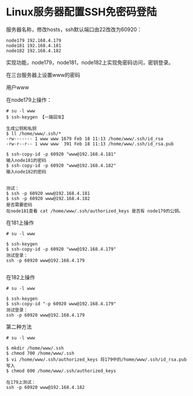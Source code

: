 # Linux服务器配置SSH免密码登陆



服务器名称，修改hosts，ssh默认端口由22改改为60920：

```
node179 192.168.4.179
node181 192.168.4.181
node182 192.168.4.182
```

实现功能，node179，node181，node182上实现免密码访问，密钥登录。

在三台服务器上设置www的密码

用户www

在node179上操作：

```
# su -l www
$ ssh-keygen 【一路回车】

生成公钥和私钥
$ ll /home/www/.ssh/*   
-rw------- 1 www www 1679 Feb 18 11:13 /home/www/.ssh/id_rsa
-rw-r--r-- 1 www www  391 Feb 18 11:13 /home/www/.ssh/id_rsa.pub

$ ssh-copy-id -p 60920 "www@192.168.4.181" 
输入node181的密码
$ ssh-copy-id -p 60920 "www@192.168.4.182" 
输入node182的密码


测试：
$ ssh -p 60920 www@192.168.4.181
$ ssh -p 60920 www@192.168.4.182
是否需要密码
在node181查看 cat /home/www/.ssh/authorized_keys 是否有 node179的公钥。

```



在181上操作

```
# su -l www

$ ssh-keygen
$ ssh-copy-id -p 60920 "www@192.168.4.179"
测试登录：
ssh -p 60920 www@192.168.4.179


```



在182上操作

```
# su -l www

$ ssh-keygen
$ ssh-copy-id "-p 60920 www@192.168.4.179"
测试登录：
ssh -p 60920 www@192.168.4.179
```



第二种方法

```
# su -l www

$ mkdir /home/www/.ssh
$ chmod 700 /home/www/.ssh
$ vi /home/www/.ssh/authorized_keys 将179中的/home/www/.ssh/id_rsa.pub 写入
$ chmod 600 /home/www/.ssh/authorized_keys

在179上测试：
ssh -p 60920 www@192.168.4.182

```
















